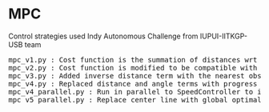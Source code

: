 # MPC
Control strategies used Indy Autonomous Challenge from IUPUI-IITKGP-USB team
<pre>
mpc_v1.py : Cost function is the summation of distances wrt a target point
mpc_v2.py : Cost function is modified to be compatible with the inputs i.e. take the distance from the center line path and angle difference with the path angle.
mpc_v3.py : Added inverse distance term with the nearest obstacle to stay away from obstacles.
mpc_v4.py : Replaced distance and angle terms with progress along the centerline which is take to be the length between the perpendicular projections of starting and end points to mimic and follow optimum race line whenever possible\n
mpc_v4_parallel.py : Run in parallel to SpeedController to increase parallel computtions in mpc_v4.py
mpc_v5_parallel.py : Replace center line with global optimal racing line read from file coordiates_c.txt
</pre>
